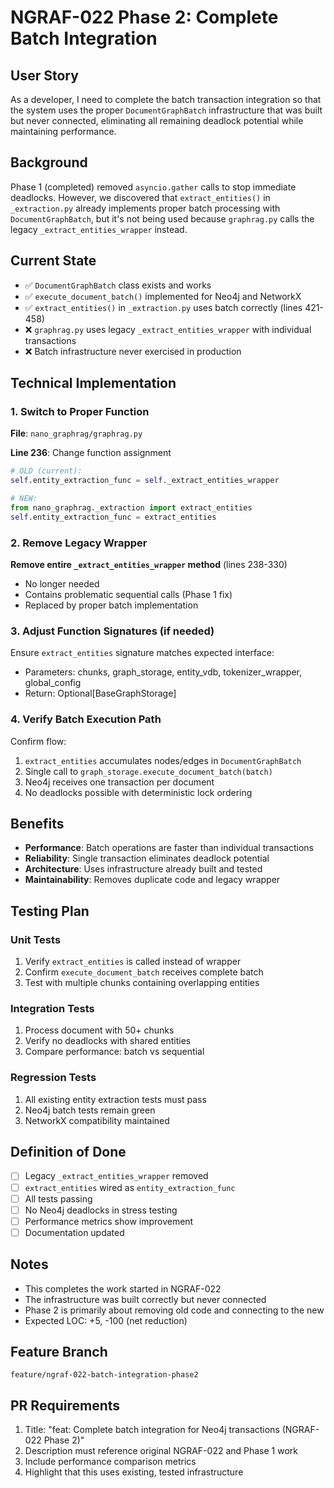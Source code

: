 # NGRAF-022 Phase 2: Complete Batch Integration

## User Story
As a developer, I need to complete the batch transaction integration so that the system uses the proper `DocumentGraphBatch` infrastructure that was built but never connected, eliminating all remaining deadlock potential while maintaining performance.

## Background
Phase 1 (completed) removed `asyncio.gather` calls to stop immediate deadlocks. However, we discovered that `extract_entities()` in `_extraction.py` already implements proper batch processing with `DocumentGraphBatch`, but it's not being used because `graphrag.py` calls the legacy `_extract_entities_wrapper` instead.

## Current State
- ✅ `DocumentGraphBatch` class exists and works
- ✅ `execute_document_batch()` implemented for Neo4j and NetworkX
- ✅ `extract_entities()` in `_extraction.py` uses batch correctly (lines 421-458)
- ❌ `graphrag.py` uses legacy `_extract_entities_wrapper` with individual transactions
- ❌ Batch infrastructure never exercised in production

## Technical Implementation

### 1. Switch to Proper Function
**File**: `nano_graphrag/graphrag.py`

**Line 236**: Change function assignment
```python
# OLD (current):
self.entity_extraction_func = self._extract_entities_wrapper

# NEW:
from nano_graphrag._extraction import extract_entities
self.entity_extraction_func = extract_entities
```

### 2. Remove Legacy Wrapper
**Remove entire `_extract_entities_wrapper` method** (lines 238-330)
- No longer needed
- Contains problematic sequential calls (Phase 1 fix)
- Replaced by proper batch implementation

### 3. Adjust Function Signatures (if needed)
Ensure `extract_entities` signature matches expected interface:
- Parameters: chunks, graph_storage, entity_vdb, tokenizer_wrapper, global_config
- Return: Optional[BaseGraphStorage]

### 4. Verify Batch Execution Path
Confirm flow:
1. `extract_entities` accumulates nodes/edges in `DocumentGraphBatch`
2. Single call to `graph_storage.execute_document_batch(batch)`
3. Neo4j receives one transaction per document
4. No deadlocks possible with deterministic lock ordering

## Benefits
- **Performance**: Batch operations are faster than individual transactions
- **Reliability**: Single transaction eliminates deadlock potential
- **Architecture**: Uses infrastructure already built and tested
- **Maintainability**: Removes duplicate code and legacy wrapper

## Testing Plan

### Unit Tests
1. Verify `extract_entities` is called instead of wrapper
2. Confirm `execute_document_batch` receives complete batch
3. Test with multiple chunks containing overlapping entities

### Integration Tests
1. Process document with 50+ chunks
2. Verify no deadlocks with shared entities
3. Compare performance: batch vs sequential

### Regression Tests
1. All existing entity extraction tests must pass
2. Neo4j batch tests remain green
3. NetworkX compatibility maintained

## Definition of Done
- [ ] Legacy `_extract_entities_wrapper` removed
- [ ] `extract_entities` wired as `entity_extraction_func`
- [ ] All tests passing
- [ ] No Neo4j deadlocks in stress testing
- [ ] Performance metrics show improvement
- [ ] Documentation updated

## Notes
- This completes the work started in NGRAF-022
- The infrastructure was built correctly but never connected
- Phase 2 is primarily about removing old code and connecting to the new
- Expected LOC: +5, -100 (net reduction)

## Feature Branch
`feature/ngraf-022-batch-integration-phase2`

## PR Requirements
1. Title: "feat: Complete batch integration for Neo4j transactions (NGRAF-022 Phase 2)"
2. Description must reference original NGRAF-022 and Phase 1 work
3. Include performance comparison metrics
4. Highlight that this uses existing, tested infrastructure
